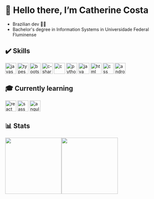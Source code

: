 # 👋 Hello there, I’m Catherine Costa

- Brazilian dev :woman_technologist:	
- Bachelor's degree in Information Systems in Universidade Federal Fluminense

## :heavy_check_mark: Skills 
<img src="https://cdn.jsdelivr.net/gh/devicons/devicon/icons/javascript/javascript-original.svg" width="35" height="35" title="javascript" alt="javascript"/> <img src="https://cdn.jsdelivr.net/gh/devicons/devicon/icons/typescript/typescript-original.svg" width="35" height="35" title="typescript" alt="typescript"/> <img src="https://cdn.jsdelivr.net/gh/devicons/devicon/icons/bootstrap/bootstrap-original.svg" width="35" height="35" title="bootstrap" alt="bootstrap"/> <img src="https://cdn.jsdelivr.net/gh/devicons/devicon/icons/csharp/csharp-original.svg" width="35" height="35" title="c-sharp" alt="c-sharp"/> <img src="https://cdn.jsdelivr.net/gh/devicons/devicon/icons/c/c-original.svg" width="35" height="35"  title="c" alt="c"/> <img src="https://cdn.jsdelivr.net/gh/devicons/devicon/icons/python/python-original.svg" width="35" height="35"  title="python" alt="python"/> <img src="https://cdn.jsdelivr.net/gh/devicons/devicon/icons/java/java-original.svg" width="35" height="35" title="java" alt="java"/> <img src="https://cdn.jsdelivr.net/gh/devicons/devicon/icons/html5/html5-original.svg" width="35" height="35"  title="html" alt="html"/> <img src="https://cdn.jsdelivr.net/gh/devicons/devicon/icons/css3/css3-original.svg" width="35" height="35" title="css" alt="css"/> <img src="https://cdn.jsdelivr.net/gh/devicons/devicon/icons/android/android-plain.svg" width="35" height="35" title="android" alt="android"/>

## :mortar_board: Currently learning 
<img src="https://cdn.jsdelivr.net/gh/devicons/devicon/icons/react/react-original.svg" width="35" height="35" title="react" alt="react"/> <img src="https://cdn.jsdelivr.net/gh/devicons/devicon/icons/sass/sass-original.svg" width="35" height="35" title="sass" alt="sass"/> <img src="https://cdn.jsdelivr.net/gh/devicons/devicon/icons/angularjs/angularjs-plain.svg" width="35" height="35" title="angular" alt="angular"/>

## :bar_chart:	Stats

<div><a href="https://github.com/cathedim"><img height="180em" src="https://github-readme-stats.vercel.app/api/top-langs/?username=cathedim&layout=compact&langs_count=7&theme=dracula"/><img height="180em" src="https://github-readme-stats.vercel.app/api?username=cathedim&show_icons=true&theme=dracula&include_all_commits=true&count_private=true"/></div>
